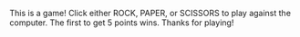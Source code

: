 This is a game! Click either ROCK, PAPER, or SCISSORS to play against the computer. The first to get 5 points wins. Thanks for playing!
